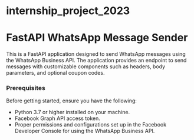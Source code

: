 # internship_project_2023
# FastAPI WhatsApp Message Sender

This is a FastAPI application designed to send WhatsApp messages using the WhatsApp Business API. The application provides an endpoint to send messages with customizable components such as headers, body parameters, and optional coupon codes.


### Prerequisites
Before getting started, ensure you have the following:

- Python 3.7 or higher installed on your machine.
- Facebook Graph API access token.
- Proper permissions and configurations set up in the Facebook Developer Console for using the WhatsApp Business API.
